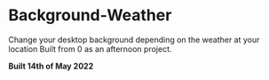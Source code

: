 # Background-Weather
Change your desktop background depending on the weather at your location
Built from 0 as an afternoon project.

**Built 14th of May 2022**
